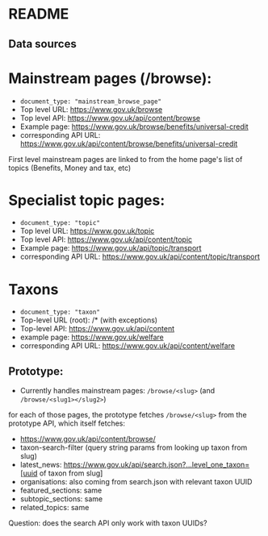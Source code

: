 # README

## Data sources

# Mainstream pages (/browse):

- `document_type: "mainstream_browse_page"`
- Top level URL: https://www.gov.uk/browse
- Top level API: https://www.gov.uk/api/content/browse
- Example page: https://www.gov.uk/browse/benefits/universal-credit
- corresponding API URL: https://www.gov.uk/api/content/browse/benefits/universal-credit


First level mainstream pages are linked to from the home page's list of topics (Benefits, Money and tax, etc)

# Specialist topic pages:

- `document_type: "topic"`
- Top level URL: https://www.gov.uk/topic
- Top level API: https://www.gov.uk/api/content/topic
- Example page: https://www.gov.uk/api/topic/transport
- corresponding API URL: https://www.gov.uk/api/content/topic/transport


# Taxons

- `document_type: "taxon"`
- Top-level URL (root): /* (with exceptions)
- Top-level API: https://www.gov.uk/api/content
- example page: https://www.gov.uk/welfare
- corresponding API URL: https://www.gov.uk/api/content/welfare


## Prototype:

- Currently handles mainstream pages: `/browse/<slug>` (and `/browse/<slug1></slug2>`)

for each of those pages, the prototype fetches `/browse/<slug>` from the prototype API,
which itself fetches:
- https://www.gov.uk/api/content/browse/<slug>
- taxon-search-filter (query string params from looking up taxon from slug)
- latest_news: https://www.gov.uk/api/search.json?...level_one_taxon=[uuid of taxon from slug]
- organisations: also coming from search.json with relevant taxon UUID
- featured_sections: same
- subtopic_sections: same
- related_topics: same


Question: does the search API only work with taxon UUIDs?

